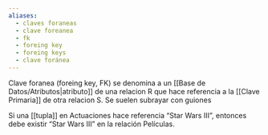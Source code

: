 ```yaml
---
aliases:
  - claves foraneas
  - clave foreanea
  - fk
  - foreing key
  - foreing keys
  - clave foránea
---
```

Clave foranea (foreing key, FK) se denomina a un [[Base de Datos/Atributos|atributo]] de una relacion R que hace referencia a la [[Clave Primaria]] de otra relacion S. Se suelen subrayar con guiones

Si una [[tupla]] en Actuaciones hace referencia “Star Wars III”, entonces debe existir “Star Wars III” en la relación Películas.